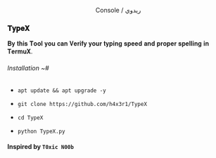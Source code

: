 

<p align="center">
Console / ريدوي

### 𝐓𝐲𝐩𝐞𝐗

𝐁𝐲 𝐭𝐡𝐢𝐬 𝐓𝐨𝐨𝐥 𝐲𝐨𝐮 𝐜𝐚𝐧 𝐕𝐞𝐫𝐢𝐟𝐲 𝐲𝐨𝐮𝐫 𝐭𝐲𝐩𝐢𝐧𝐠 𝐬𝐩𝐞𝐞𝐝 𝐚𝐧𝐝 
𝐩𝐫𝐨𝐩𝐞𝐫 𝐬𝐩𝐞𝐥𝐥𝐢𝐧𝐠 𝐢𝐧 𝐓𝐞𝐫𝐦𝐮𝐗.


###### Installation ~#

* `apt update && apt upgrade -y`

* `git clone https://github.com/h4x3r1/TypeX`

* `cd TypeX`

* `python TypeX.py`

#### Inspired by `T0xic N00b`

